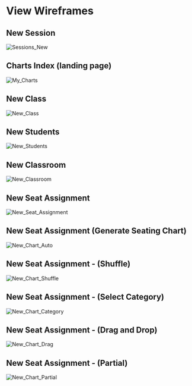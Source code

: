# View Wireframes

## New Session
![Sessions_New]

## Charts Index (landing page)
![My_Charts]

## New Class
![New_Class]

## New Students
![New_Students]

## New Classroom
![New_Classroom]

## New Seat Assignment
![New_Seat_Assignment]

## New Seat Assignment (Generate Seating Chart)
![New_Chart_Auto]

## New Seat Assignment - (Shuffle)
![New_Chart_Shuffle]

## New Seat Assignment - (Select Category)
![New_Chart_Category]

## New Seat Assignment - (Drag and Drop)
![New_Chart_Drag]

## New Seat Assignment - (Partial)
![New_Chart_Partial]



[Sessions_New]: ./wireframes/Sessions_New.png
[My_Charts]: ./wireframes/My_Charts.png
[New_Class]: ./wireframes/New_Class.png
[New_Students]: ./wireframes/New_Students.png
[New_Classroom]: ./wireframes/New_Classroom.png
[New_Seat_Assignment]: ./wireframes/New_Seat_Assignment.png
[New_Chart_Auto]: ./wireframes/New_Chart_Auto.png
[New_Chart_Shuffle]: ./wireframes/New_Chart_Shuffle.png
[New_Chart_Category]: ./wireframes/New_Chart_Category.png
[New_Chart_Drag]: ./wireframes/New_Chart_Drag.png
[New_Chart_Partial]: ./wireframes/New_Chart_Partial.png
